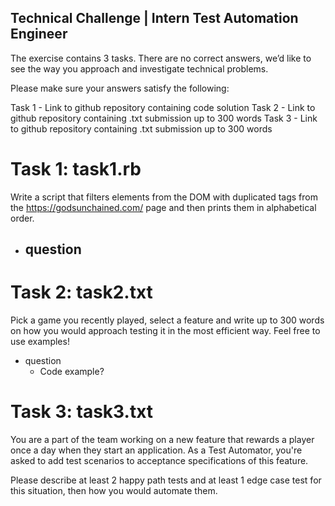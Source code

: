 ## Technical Challenge | Intern Test Automation Engineer


The exercise contains 3 tasks. There are no correct answers, we’d like to see the way you approach and investigate technical problems.

Please make sure your answers satisfy the following:

Task 1 - Link to github repository containing code solution
Task 2 - Link to github repository containing .txt submission up to 300 words
Task 3 - Link to github repository containing .txt submission up to 300 words

# Task 1: task1.rb
Write a script that filters elements from the DOM with duplicated tags from the https://godsunchained.com/ page and then prints them in alphabetical order.
- question 
  - 

# Task 2: task2.txt
Pick a game you recently played, select a feature and write up to 300 words on how you would approach testing it in the most efficient way. Feel free to use examples!
- question 
  - Code example?

# Task 3: task3.txt
You are a part of the team working on a new feature that rewards a player once a day when they start an application. As a Test Automator, you're asked to add test scenarios to acceptance specifications of this feature.

Please describe at least 2 happy path tests and at least 1 edge case test for this situation, then how you would automate them.

